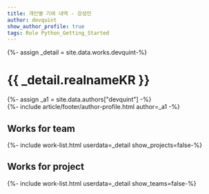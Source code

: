 ```yaml
---
title: 개인별 기여 내역 - 강성민
author: devquint
show_author_profile: true
tags: Role Python_Getting_Started
---
```


<div>{%- assign _detail = site.data.works.devquint-%}</div>

# {{ _detail.realnameKR }}

<div>{%- assign _a1 = site.data.authors["devquint"] -%}</div>
<div>{%- include article/footer/author-profile.html author=_a1 -%}</div>

## Works for team

<div>{%- include work-list.html userdata=_detail show_projects=false-%}</div>


## Works for project

<div>{%- include work-list.html userdata=_detail show_teams=false-%}</div>